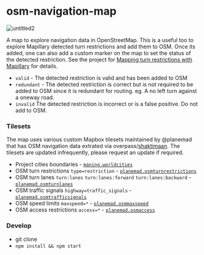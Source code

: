 # osm-navigation-map
![untitled2](https://cloud.githubusercontent.com/assets/126868/15677497/23779148-2768-11e6-8dc0-1923abcc760e.gif)

A map to explore navigation data in OpenStreetMap. This is a useful too to explore Mapillary detected turn restrictions and add them to OSM. Once its added, one can also add a custom marker on the map to set the status of the detected restriction. See the project for [Mapping turn restrictions with Mapillary](https://github.com/mapbox/mapping/issues/187) for details.

- `valid` - The detected restriction is valid and has been added to OSM
- `redundant` - The detected restriction is correct but is not required to be added to OSM since it is redundant for routing. eg. A no left turn against a oneway road.
- `invalid` The detected restriction is incorrect or is a false positive. Do not add to OSM.

### Tilesets

The map uses various custom Mapbox tilesets maintained by @planemad that has OSM navigation data extrated via overpass/[shaktimaan](https://github.com/geohacker/shaktiman). The tilesets are updated infrequently, please request an update if required.

- Project cities boundaries - [`maning.worldcities`](https://www.mapbox.com/studio/tilesets/maning.worldcities/)
- OSM turn restrictions `type=restriction` - [`planemad.osmturnrestrictions`](https://www.mapbox.com/studio/tilesets/planemad.osmturnrestrictions/)
- OSM turn lanes `turn:lanes` `turn:lanes:forward` `turn:lanes:backward`  - [`planemad.osmturnlanes`](https://www.mapbox.com/studio/tilesets/planemad.osmturnlanes/)
- OSM traffic signals `highway=traffic_signals` - [`planemad.osmtrafficsignals`](https://www.mapbox.com/studio/tilesets/planemad.osmtrafficsignals/)
- OSM speed limits `maxspeed=*` - [`planemad.osmmaxspeed`](https://www.mapbox.com/studio/tilesets/planemad.osmmaxspeed/)
- OSM access restrictions `access=*` - [`planemad.osmaccess`](https://www.mapbox.com/studio/tilesets/planemad.osmaccess/)

### Develop

* git clone
* `npm install && npm start`
